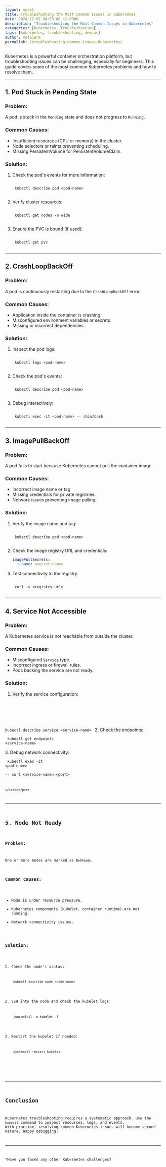 ```yaml
---
layout: mpost
title: Troubleshooting the Most Common Issues in Kubernetes
date: 2024-12-07 04:53:00 +/-0000
description: "Troubleshooting the Most Common Issues in Kubernetes"
categories: [Kubernetes, Troubleshooting]
tags: [kubernetes, troubleshooting, devops]
author: metalerk
permalink: /troubleshooting-common-issues-kubernetes/
---
```


Kubernetes is a powerful container orchestration platform, but troubleshooting issues can be challenging, especially for beginners. This guide covers some of the most common Kubernetes problems and how to resolve them.

---

## 1. **Pod Stuck in Pending State**

### Problem:
A pod is stuck in the `Pending` state and does not progress to `Running`.

### Common Causes:
- Insufficient resources (CPU or memory) in the cluster.
- Node selectors or taints preventing scheduling.
- Missing PersistentVolume for PersistentVolumeClaim.

### Solution:
1. Check the pod's events for more information:
    
    <pre><code class="language-bash">
    kubectl describe pod &lt;pod-name&gt;
    </code></pre>

2. Verify cluster resources:
    
    <pre><code class="language-bash">
    kubectl get nodes -o wide
    </code></pre>

3. Ensure the PVC is bound (if used):
    
    <pre><code class="language-bash">
    kubectl get pvc
    </code></pre>

---

## 2. **CrashLoopBackOff**

### Problem:
A pod is continuously restarting due to the `CrashLoopBackOff` error.

### Common Causes:
- Application inside the container is crashing.
- Misconfigured environment variables or secrets.
- Missing or incorrect dependencies.

### Solution:
1. Inspect the pod logs:
    <pre><code class="language-bash">
    kubectl logs &lt;pod-name&gt;
    </code></pre>
2. Check the pod's events:
    <pre><code class="language-bash">
    kubectl describe pod &lt;pod-name&gt;
    </code></pre>
3. Debug interactively:
    <pre><code class="language-bash">
    kubectl exec -it &lt;pod-name&gt; -- /bin/bash
    </code></pre>
---

## 3. **ImagePullBackOff**

### Problem:
A pod fails to start because Kubernetes cannot pull the container image.

### Common Causes:
- Incorrect image name or tag.
- Missing credentials for private registries.
- Network issues preventing image pulling.

### Solution:
1. Verify the image name and tag:
    
    <pre><code class="language-bash">
    kubectl describe pod &lt;pod-name&gt;
    </code></pre>

2. Check the image registry URL and credentials:

    ```yaml
    imagePullSecrets:
      - name: <secret-name>
    ```

3. Test connectivity to the registry:

    <pre><code class="language-bash">
    curl -v &lt;registry-url&gt;
    </code></pre>

---

## 4. **Service Not Accessible**

### Problem:
A Kubernetes service is not reachable from outside the cluster.

### Common Causes:
- Misconfigured `Service` type.
- Incorrect ingress or firewall rules.
- Pods backing the service are not ready.

### Solution:
1. Verify the service configuration:
    <pre><code class="language-bash">
kubectl describe service &lt;service-name&gt;
    </code></pre>
2. Check the endpoints:
    <pre><code class="language-bash">
kubectl get endpoints &lt;service-name&gt;
    </code></pre>
3. Debug network connectivity:
    <pre><code class="language-bash">
kubectl exec -it &lt;pod-name&gt;\
-- curl &lt;service-name&gt;:<port&gt;
    
    </code></pre>
---

## 5. **Node Not Ready**

### Problem:
One or more nodes are marked as `NotReady`.

### Common Causes:
- Node is under resource pressure.
- Kubernetes components (kubelet, container runtime) are not running.
- Network connectivity issues.

### Solution:
1. Check the node's status:
    <pre><code class="language-bash">
    kubectl describe node &lt;node-name&gt;
    </code></pre>
2. SSH into the node and check the kubelet logs:
    <pre><code class="language-bash">
    journalctl -u kubelet -f
    </code></pre>
3. Restart the kubelet if needed:
    <pre><code class="language-bash">
    systemctl restart kubelet
    </code></pre>
---

## Conclusion

Kubernetes troubleshooting requires a systematic approach. Use the `kubectl` command to inspect resources, logs, and events. With practice, resolving common Kubernetes issues will become second nature. Happy debugging!

---

*Have you faced any other Kubernetes challenges?
